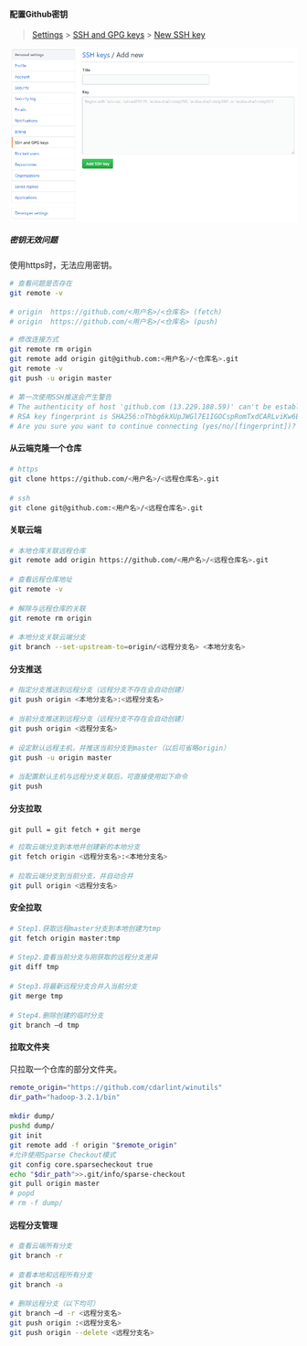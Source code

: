 
#### 配置Github密钥

>[Settings](https://github.com/settings) > [SSH and GPG keys](https://github.com/settings/keys) > [New SSH key](https://github.com/settings/ssh/new)

![github_ssh](./images/github_ssh.png)

##### 密钥无效问题

使用https时，无法应用密钥。

```bash
# 查看问题是否存在
git remote -v

# origin  https://github.com/<用户名>/<仓库名> (fetch)
# origin  https://github.com/<用户名>/<仓库名> (push)
```

```bash
# 修改连接方式
git remote rm origin
git remote add origin git@github.com:<用户名>/<仓库名>.git
git remote -v
git push -u origin master

# 第一次使用SSH推送会产生警告
# The authenticity of host 'github.com (13.229.188.59)' can't be established.
# RSA key fingerprint is SHA256:nThbg6kXUpJWGl7E1IGOCspRomTxdCARLviKw6E5SY8.
# Are you sure you want to continue connecting (yes/no/[fingerprint])? yes
```

#### 从云端克隆一个仓库

```bash
# https
git clone https://github.com/<用户名>/<远程仓库名>.git

# ssh
git clone git@github.com:<用户名>/<远程仓库名>.git
```

#### 关联云端

```bash
# 本地仓库关联远程仓库
git remote add origin https://github.com/<用户名>/<远程仓库名>.git

# 查看远程仓库地址
git remote -v

# 解除与远程仓库的关联
git remote rm origin

# 本地分支关联云端分支
git branch --set-upstream-to=origin/<远程分支名> <本地分支名>
```

#### 分支推送

```bash
# 指定分支推送到远程分支（远程分支不存在会自动创建）
git push origin <本地分支名>:<远程分支名>

# 当前分支推送到远程分支（远程分支不存在会自动创建）
git push origin <远程分支名>

# 设定默认远程主机，并推送当前分支到master（以后可省略origin）
git push -u origin master

# 当配置默认主机与远程分支关联后，可直接使用如下命令
git push
```

#### 分支拉取

`git pull = git fetch + git merge`

```bash
# 拉取云端分支到本地并创建新的本地分支
git fetch origin <远程分支名>:<本地分支名>

# 拉取云端分支到当前分支，并自动合并
git pull origin <远程分支名>
```

#### 安全拉取

```bash
# Step1.获取远程master分支到本地创建为tmp
git fetch origin master:tmp

# Step2.查看当前分支与刚获取的远程分支差异
git diff tmp

# Step3.将最新远程分支合并入当前分支
git merge tmp

# Step4.删除创建的临时分支
git branch –d tmp
```

#### 拉取文件夹

只拉取一个仓库的部分文件夹。

```bash
remote_origin="https://github.com/cdarlint/winutils"
dir_path="hadoop-3.2.1/bin"

mkdir dump/
pushd dump/
git init
git remote add -f origin "$remote_origin"
#允许使用Sparse Checkout模式
git config core.sparsecheckout true
echo "$dir_path">>.git/info/sparse-checkout
git pull origin master
# popd
# rm -f dump/
```

#### 远程分支管理

```bash
# 查看云端所有分支
git branch -r

# 查看本地和远程所有分支
git branch -a

# 删除远程分支（以下均可）
git branch –d -r <远程分支名>
git push origin :<远程分支名>
git push origin --delete <远程分支名>
```
